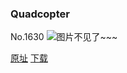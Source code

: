 ### Quadcopter
No.1630
![图片不见了~~~](https://imgs.xkcd.com/comics/quadcopter.png)

[原址](https://xkcd.com//1630) [下载](https://imgs.xkcd.com/comics/quadcopter.png)


